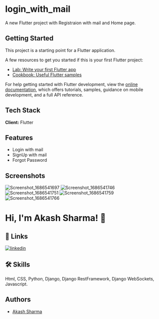 # login_with_mail

A new Flutter project with Registraion with mail and Home page.

## Getting Started

This project is a starting point for a Flutter application.

A few resources to get you started if this is your first Flutter project:

- [Lab: Write your first Flutter app](https://docs.flutter.dev/get-started/codelab)
- [Cookbook: Useful Flutter samples](https://docs.flutter.dev/cookbook)

For help getting started with Flutter development, view the
[online documentation](https://docs.flutter.dev/), which offers tutorials,
samples, guidance on mobile development, and a full API reference.

## Tech Stack

**Client:** Flutter


## Features

- Login with mail
- SignUp with mail
- Forgot Password


## Screenshots
![Screenshot_1686541697](https://github.com/AkashCodz/login-with-mail/assets/101062599/a4f8ba4e-8733-4428-9bf6-92166cabc939)
![Screenshot_1686541746](https://github.com/AkashCodz/login-with-mail/assets/101062599/5c07c166-97c8-46fb-8db6-34dd6ac0ed4f)
![Screenshot_1686541751](https://github.com/AkashCodz/login-with-mail/assets/101062599/4c6bb588-897a-4ff0-9b5c-cec79cfb66be)
![Screenshot_1686541759](https://github.com/AkashCodz/login-with-mail/assets/101062599/161b326d-74fc-4301-8e81-1d8236b7fb87)
![Screenshot_1686541766](https://github.com/AkashCodz/login-with-mail/assets/101062599/22f1d7f0-2702-49db-bea4-a0985665e23b)




# Hi, I'm Akash Sharma! 👋
## 🔗 Links
[![linkedin](https://img.shields.io/badge/linkedin-0A66C2?style=for-the-badge&logo=linkedin&logoColor=white)](https://www.linkedin.com/in/akash--sharma/)


## 🛠 Skills
Html, CSS, Python, Django, Django RestFramework, Django WebSockets, Javascript.


## Authors

- [Akash Sharma](https://github.com/AkashCodz)


